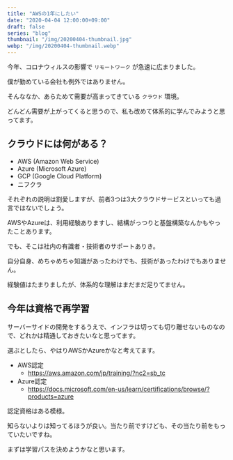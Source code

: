```yaml
---
title: "AWSの1年にしたい"
date: "2020-04-04 12:00:00+09:00"
draft: false
series: "blog"
thumbnail: "/img/20200404-thumbnail.jpg"
webp: "/img/20200404-thumbnail.webp"
---
```


今年、コロナウィルスの影響で `リモートワーク` が急速に広まりました。

僕が勤めている会社も例外ではありません。

そんななか、あらためて需要が高まってきている `クラウド` 環境。

どんどん需要が上がってくると思うので、私も改めて体系的に学んでみようと思ってます。

## クラウドには何がある？

* AWS (Amazon Web Service)
* Azure (Microsoft Azure)
* GCP (Google Cloud Platform)
* ニフクラ

それぞれの説明は割愛しますが、前者3つは3大クラウドサービスといっても過言ではないでしょう。

AWSやAzureは、利用経験ありますし、結構がっつりと基盤構築なんかもやったことあります。

でも、そこは社内の有識者・技術者のサポートありき。

自分自身、めちゃめちゃ知識があったわけでも、技術があったわけでもありません。

経験値はたまりましたが、体系的な理解はまだまだ足りてません。

## 今年は資格で再学習

サーバーサイドの開発をするうえで、インフラは切っても切り離せないものなので、どれかは精通しておきたいなと思ってます。

選ぶとしたら、やはりAWSかAzureかなと考えてます。

* AWS認定
  * https://aws.amazon.com/jp/training/?nc2=sb_tc
* Azure認定
  * https://docs.microsoft.com/en-us/learn/certifications/browse/?products=azure

認定資格はある模様。

知らないよりは知ってるほうが良い。当たり前ですけども、その当たり前をもっていたいですね。

まずは学習パスを決めようかなと思います。